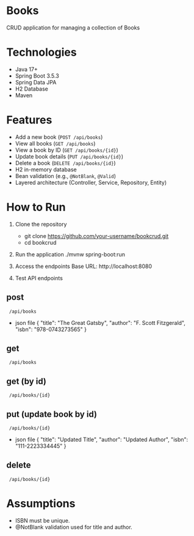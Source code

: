 # Books
CRUD application for managing a collection of  Books

# Technologies

- Java 17+
- Spring Boot 3.5.3
- Spring Data JPA
- H2 Database
- Maven
  
# Features

- Add a new book (`POST /api/books`)
- View all books (`GET /api/books`)
- View a book by ID (`GET /api/books/{id}`)
- Update book details (`PUT /api/books/{id}`)
- Delete a book (`DELETE /api/books/{id}`)
- H2 in-memory database
- Bean validation (e.g., `@NotBlank`, `@Valid`)
- Layered architecture (Controller, Service, Repository, Entity)

# How to Run

1. Clone the repository
   - git clone https://github.com/your-username/bookcrud.git
   - cd bookcrud

2. Run the application
   ./mvnw spring-boot:run

3. Access the endpoints
    Base URL: http://localhost:8080

4. Test API endpoints
## post
     /api/books
   - json file
           {
              "title": "The Great Gatsby",
              "author": "F. Scott Fitzgerald",
              "isbn": "978-0743273565"
            }

## get
     /api/books

## get (by id)
     /api/books/{id}

## put (update book by id)
     /api/books/{id}
   - json file
           {
              "title": "Updated Title",
              "author": "Updated Author",
              "isbn": "111-2223334445"
            }

   
## delete
     /api/books/{id}

# Assumptions
- ISBN must be unique.
- @NotBlank validation used for title and author.

